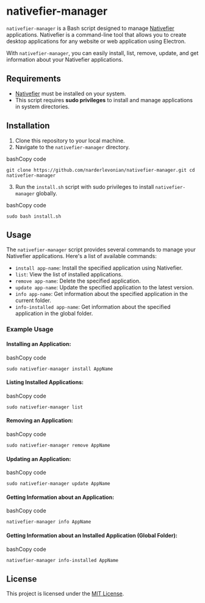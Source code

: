 
# nativefier-manager

`nativefier-manager` is a Bash script designed to manage [Nativefier](https://github.com/nativefier/nativefier) applications. Nativefier is a command-line tool that allows you to create desktop applications for any website or web application using Electron.

With `nativefier-manager`, you can easily install, list, remove, update, and get information about your Nativefier applications.

## Requirements

-   [Nativefier](https://github.com/nativefier/nativefier) must be installed on your system.
-   This script requires **sudo privileges** to install and manage applications in system directories.

## Installation

1.  Clone this repository to your local machine.
2.  Navigate to the `nativefier-manager` directory.

bashCopy code

`git clone https://github.com/narderlevonian/nativefier-manager.git
cd nativefier-manager` 

3.  Run the `install.sh` script with sudo privileges to install `nativefier-manager` globally.

bashCopy code

`sudo bash install.sh` 

## Usage

The `nativefier-manager` script provides several commands to manage your Nativefier applications. Here's a list of available commands:

-   `install app-name`: Install the specified application using Nativefier.
-   `list`: View the list of installed applications.
-   `remove app-name`: Delete the specified application.
-   `update app-name`: Update the specified application to the latest version.
-   `info app-name`: Get information about the specified application in the current folder.
-   `info-installed app-name`: Get information about the specified application in the global folder.

### Example Usage

#### Installing an Application:

bashCopy code

`sudo nativefier-manager install AppName` 

#### Listing Installed Applications:

bashCopy code

`sudo nativefier-manager list` 

#### Removing an Application:

bashCopy code

`sudo nativefier-manager remove AppName` 

#### Updating an Application:

bashCopy code

`sudo nativefier-manager update AppName` 

#### Getting Information about an Application:

bashCopy code

`nativefier-manager info AppName` 

#### Getting Information about an Installed Application (Global Folder):

bashCopy code

`nativefier-manager info-installed AppName` 

## License

This project is licensed under the [MIT License](https://chat.openai.com/LICENSE).
